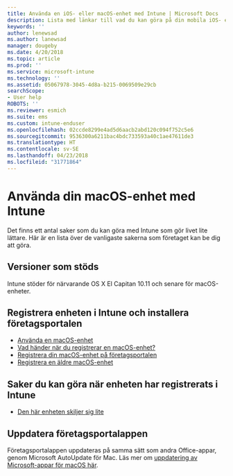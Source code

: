 ```yaml
---
title: Använda en iOS- eller macOS-enhet med Intune | Microsoft Docs
description: Lista med länkar till vad du kan göra på din mobila iOS- eller macOS-enhet när enheten har registrerats i Intune
keywords: ''
author: lenewsad
ms.author: lanewsad
manager: dougeby
ms.date: 4/20/2018
ms.topic: article
ms.prod: ''
ms.service: microsoft-intune
ms.technology: ''
ms.assetid: 05067978-3045-4d8a-b215-0069509e29cb
searchScope:
- User help
ROBOTS: ''
ms.reviewer: esmich
ms.suite: ems
ms.custom: intune-enduser
ms.openlocfilehash: 02ccde8299e4ad5d6aacb2abd120c094f752c5e6
ms.sourcegitcommit: 9536300a6211bac4bdc733593a40c1ae47611de3
ms.translationtype: HT
ms.contentlocale: sv-SE
ms.lasthandoff: 04/23/2018
ms.locfileid: "31771864"
---
```

# <a name="using-your-macos-device-with-intune"></a>Använda din macOS-enhet med Intune

Det finns ett antal saker som du kan göra med Intune som gör livet lite lättare. Här är en lista över de vanligaste sakerna som företaget kan be dig att göra.

## <a name="supported-versions"></a>Versioner som stöds

Intune stöder för närvarande OS X El Capitan 10.11 och senare för macOS-enheter.

## <a name="enrolling-into-intune-and-installing-the-company-portal"></a>Registrera enheten i Intune och installera företagsportalen

- [Använda en macOS-enhet](using-your-macos-device-with-intune.md)
- [Vad händer när du registrerar en macOS-enhet?](what-happens-if-you-install-the-company-portal-app-and-enroll-your-device-in-intune-macos.md)
- [Registrera din macOS-enhet på företagsportalen](enroll-your-device-in-intune-macos-cp.md)
- [Registrera en äldre macOS-enhet](enroll-your-device-in-intune-macos-legacy.md)


## <a name="things-you-can-do-when-your-device-is-enrolled-in-intune"></a>Saker du kan göra när enheten har registrerats i Intune

- [Den här enheten skiljer sig lite](device-little-different-jamf.md)

## <a name="updating-the-company-portal-app"></a>Uppdatera företagsportalappen

Företagsportalappen uppdateras på samma sätt som andra Office-appar, genom Microsoft AutoUpdate för Mac. Läs mer om [uppdatering av Microsoft-appar för macOS här](https://support.office.com/article/Check-for-Office-for-Mac-updates-automatically-bfd1e497-c24d-4754-92ab-910a4074d7c1).
